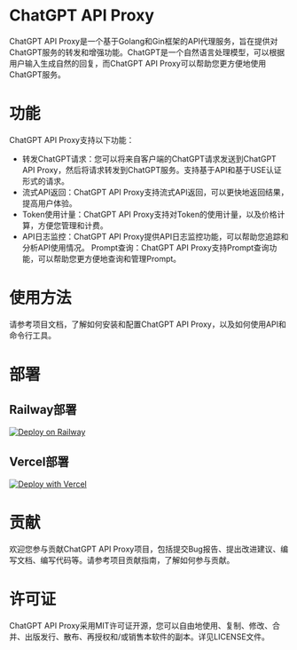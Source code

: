 # ChatGPT API Proxy
ChatGPT API Proxy是一个基于Golang和Gin框架的API代理服务，旨在提供对ChatGPT服务的转发和增强功能。ChatGPT是一个自然语言处理模型，可以根据用户输入生成自然的回复，而ChatGPT
API Proxy可以帮助您更方便地使用ChatGPT服务。

# 功能
ChatGPT API Proxy支持以下功能：

- 转发ChatGPT请求：您可以将来自客户端的ChatGPT请求发送到ChatGPT API Proxy，然后将请求转发到ChatGPT服务。支持基于API和基于USE认证形式的请求。
- 流式API返回：ChatGPT API Proxy支持流式API返回，可以更快地返回结果，提高用户体验。
- Token使用计量：ChatGPT API Proxy支持对Token的使用计量，以及价格计算，方便您管理和计费。
- API日志监控：ChatGPT API Proxy提供API日志监控功能，可以帮助您追踪和分析API使用情况。
  Prompt查询：ChatGPT API Proxy支持Prompt查询功能，可以帮助您更方便地查询和管理Prompt。

# 使用方法

请参考项目文档，了解如何安装和配置ChatGPT API Proxy，以及如何使用API和命令行工具。

# 部署
## Railway部署
[![Deploy on Railway](https://railway.app/button.svg)](https://railway.app/new/template/ZweBXA)

## Vercel部署
[![Deploy with Vercel](https://vercel.com/button)](https://vercel.com/new/clone?repository-url=https%3A%2F%2Fgithub.com%2Fvercel%2Fnext.js%2Ftree%2Fcanary%2Fexamples%2Fhello-world)

# 贡献

欢迎您参与贡献ChatGPT API Proxy项目，包括提交Bug报告、提出改进建议、编写文档、编写代码等。请参考项目贡献指南，了解如何参与贡献。

# 许可证

ChatGPT API Proxy采用MIT许可证开源，您可以自由地使用、复制、修改、合并、出版发行、散布、再授权和/或销售本软件的副本。详见LICENSE文件。
